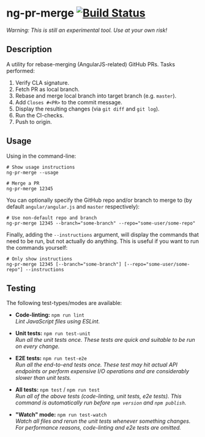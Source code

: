 # ng-pr-merge [![Build Status][build-status-image]][build-status]

_Warning:_
_This is still an experimental tool._
_Use at your own risk!_

## Description

A utility for rebase-merging (AngularJS-related) GitHub PRs.
Tasks performed:

1. Verify CLA signature.
2. Fetch PR as local branch.
3. Rebase and merge local branch into target branch (e.g. `master`).
4. Add `Closes #<PR>` to the commit message.
5. Display the resulting changes (via `git diff` and `git log`).
6. Run the CI-checks.
7. Push to origin.

## Usage

Using in the command-line:

```shell
# Show usage instructions
ng-pr-merge --usage

# Merge a PR
ng-pr-merge 12345
```

You can optionally specify the GitHub repo and/or branch to merge to (by default
`angular/angular.js` and `master` respectively):

```shell
# Use non-default repo and branch
ng-pr-merge 12345 --branch="some-branch" --repo="some-user/some-repo"
```

Finally, adding the `--instructions` argument, will display the commands that need to be run, but
not actually do anything. This is useful if you want to run the commands yourself:

```shell
# Only show instructions
ng-pr-merge 12345 [--branch="some-branch"] [--repo="some-user/some-repo"] --instructions
```

## Testing

The following test-types/modes are available:

- **Code-linting:** `npm run lint`  
  _Lint JavaScript files using ESLint._

- **Unit tests:** `npm run test-unit`  
  _Run all the unit tests once. These tests are quick and suitable to be run on every change._

- **E2E tests:** `npm run test-e2e`  
  _Run all the end-to-end tests once. These test may hit actual API endpoints or perform expensive
  I/O operations and are considerably slower than unit tests._

- **All tests:** `npm test` / `npm run test`  
  _Run all of the above tests (code-linting, unit tests, e2e tests). This command is automatically
  run before `npm version` and `npm publish`._

- **"Watch" mode:** `npm run test-watch`  
  _Watch all files and rerun the unit tests whenever something changes. For performance reasons,
  code-linting and e2e tests are omitted._


[build-status]: https://travis-ci.org/gkalpak/ng-pr-merge
[build-status-image]: https://travis-ci.org/gkalpak/ng-pr-merge.svg?branch=master

